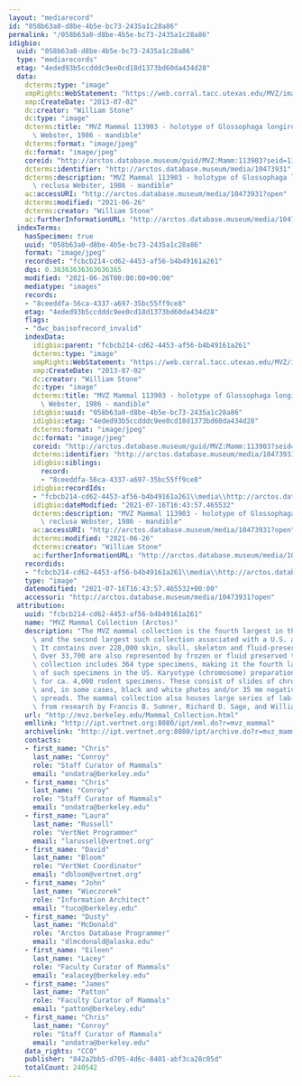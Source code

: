 ```yaml
---
layout: "mediarecord"
id: "058b63a0-d8be-4b5e-bc73-2435a1c28a86"
permalink: "/058b63a0-d8be-4b5e-bc73-2435a1c28a86"
idigbio:
  uuid: "058b63a0-d8be-4b5e-bc73-2435a1c28a86"
  type: "mediarecords"
  etag: "4eded93b5ccdddc9ee0cd18d1373bd60da434d28"
  data:
    dcterms:type: "image"
    xmpRights:WebStatement: "https://web.corral.tacc.utexas.edu/MVZ/images/MVZ_img/images/jpg/img_16808.jpg"
    xmp:CreateDate: "2013-07-02"
    dc:creator: "William Stone"
    dc:type: "image"
    dcterms:title: "MVZ Mammal 113903 - holotype of Glossophaga longirostris reclusa\
      \ Webster, 1986 - mandible"
    dcterms:format: "image/jpeg"
    dc:format: "image/jpeg"
    coreid: "http://arctos.database.museum/guid/MVZ:Mamm:113903?seid=1121736"
    dcterms:identifier: "http://arctos.database.museum/media/10473931"
    dcterms:description: "MVZ Mammal 113903 - holotype of Glossophaga longirostris\
      \ reclusa Webster, 1986 - mandible"
    ac:accessURI: "http://arctos.database.museum/media/10473931?open"
    dcterms:modified: "2021-06-26"
    dcterms:creator: "William Stone"
    ac:furtherInformationURL: "http://arctos.database.museum/media/10473931"
  indexTerms:
    hasSpecimen: true
    uuid: "058b63a0-d8be-4b5e-bc73-2435a1c28a86"
    format: "image/jpeg"
    recordset: "fcbcb214-cd62-4453-af56-b4b49161a261"
    dqs: 0.36363636363636365
    modified: "2021-06-26T00:00:00+00:00"
    mediatype: "images"
    records:
    - "8ceeddfa-56ca-4337-a697-35bc55ff9ce8"
    etag: "4eded93b5ccdddc9ee0cd18d1373bd60da434d28"
    flags:
    - "dwc_basisofrecord_invalid"
    indexData:
      idigbio:parent: "fcbcb214-cd62-4453-af56-b4b49161a261"
      dcterms:type: "image"
      xmpRights:WebStatement: "https://web.corral.tacc.utexas.edu/MVZ/images/MVZ_img/images/jpg/img_16808.jpg"
      xmp:CreateDate: "2013-07-02"
      dc:creator: "William Stone"
      dc:type: "image"
      dcterms:title: "MVZ Mammal 113903 - holotype of Glossophaga longirostris reclusa\
        \ Webster, 1986 - mandible"
      idigbio:uuid: "058b63a0-d8be-4b5e-bc73-2435a1c28a86"
      idigbio:etag: "4eded93b5ccdddc9ee0cd18d1373bd60da434d28"
      dcterms:format: "image/jpeg"
      dc:format: "image/jpeg"
      coreid: "http://arctos.database.museum/guid/MVZ:Mamm:113903?seid=1121736"
      dcterms:identifier: "http://arctos.database.museum/media/10473931"
      idigbio:siblings:
        record:
        - "8ceeddfa-56ca-4337-a697-35bc55ff9ce8"
      idigbio:recordIds:
      - "fcbcb214-cd62-4453-af56-b4b49161a261\\media\\http://arctos.database.museum/media/10473931"
      idigbio:dateModified: "2021-07-16T16:43:57.465532"
      dcterms:description: "MVZ Mammal 113903 - holotype of Glossophaga longirostris\
        \ reclusa Webster, 1986 - mandible"
      ac:accessURI: "http://arctos.database.museum/media/10473931?open"
      dcterms:modified: "2021-06-26"
      dcterms:creator: "William Stone"
      ac:furtherInformationURL: "http://arctos.database.museum/media/10473931"
    recordids:
    - "fcbcb214-cd62-4453-af56-b4b49161a261\\media\\http://arctos.database.museum/media/10473931"
    type: "image"
    datemodified: "2021-07-16T16:43:57.465532+00:00"
    accessuri: "http://arctos.database.museum/media/10473931?open"
  attribution:
    uuid: "fcbcb214-cd62-4453-af56-b4b49161a261"
    name: "MVZ Mammal Collection (Arctos)"
    description: "The MVZ mammal collection is the fourth largest in the United States\
      \ and the second largest such collection associated with a U.S. academic institution.\
      \ It contains over 228,000 skin, skull, skeleton and fluid-preserved specimens.\
      \ Over 33,700 are also represented by frozen or fluid preserved tissues. The\
      \ collection includes 364 type specimens, making it the fourth largest collection\
      \ of such specimens in the US. Karyotype (chromosome) preparations are available\
      \ for ca. 4,000 rodent specimens. These consist of slides of chromosome preparations\
      \ and, in some cases, black and white photos and/or 35 mm negatives of chromosome\
      \ spreads. The mammal collection also houses large series of lab-raised specimens\
      \ from research by Francis B. Sumner, Richard D. Sage, and William Z. Lidicker."
    url: "http://mvz.berkeley.edu/Mammal_Collection.html"
    emllink: "http://ipt.vertnet.org:8080/ipt/eml.do?r=mvz_mammal"
    archivelink: "http://ipt.vertnet.org:8080/ipt/archive.do?r=mvz_mammal"
    contacts:
    - first_name: "Chris"
      last_name: "Conroy"
      role: "Staff Curator of Mammals"
      email: "ondatra@berkeley.edu"
    - first_name: "Chris"
      last_name: "Conroy"
      role: "Staff Curator of Mammals"
      email: "ondatra@berkeley.edu"
    - first_name: "Laura"
      last_name: "Russell"
      role: "VertNet Programmer"
      email: "larussell@vertnet.org"
    - first_name: "David"
      last_name: "Bloom"
      role: "VertNet Coordinator"
      email: "dbloom@vertnet.org"
    - first_name: "John"
      last_name: "Wieczorek"
      role: "Information Architect"
      email: "tuco@berkeley.edu"
    - first_name: "Dusty"
      last_name: "McDonald"
      role: "Arctos Database Programmer"
      email: "dlmcdonald@alaska.edu"
    - first_name: "Eileen"
      last_name: "Lacey"
      role: "Faculty Curator of Mammals"
      email: "ealacey@berkeley.edu"
    - first_name: "James"
      last_name: "Patton"
      role: "Faculty Curator of Mammals"
      email: "patton@berkeley.edu"
    - first_name: "Chris"
      last_name: "Conroy"
      role: "Staff Curator of Mammals"
      email: "ondatra@berkeley.edu"
    data_rights: "CC0"
    publisher: "842a2bb5-d705-4d6c-8401-abf3ca28c05d"
    totalCount: 240542
---
```

